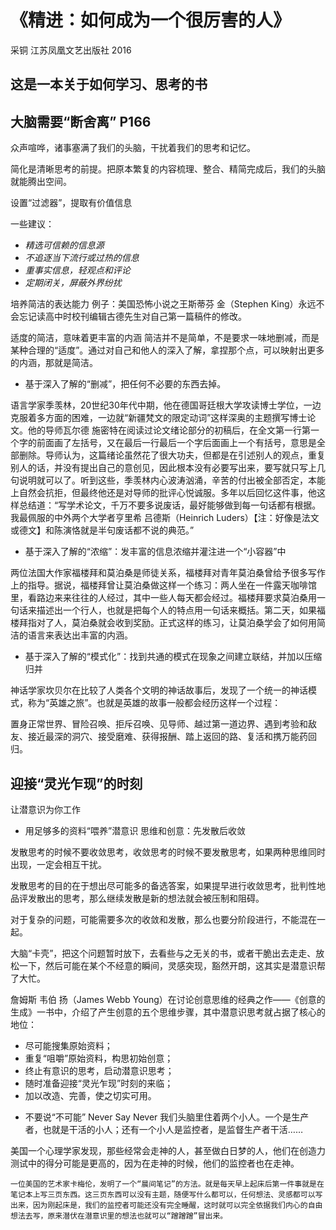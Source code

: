 《精进：如何成为一个很厉害的人》 
=========================
采铜 江苏凤凰文艺出版社 2016

这是一本关于如何学习、思考的书
-------------------------




大脑需要“断舍离” P166
---------------------
众声喧哗，诸事塞满了我们的头脑，干扰着我们的思考和记忆。

简化是清晰思考的前提。把原本繁复的内容梳理、整合、精简完成后，我们的头脑就能腾出空间。

设置“过滤器”，提取有价值信息

一些建议：
* *精选可信赖的信息源*
* *不追逐当下流行或过热的信息*
* *重事实信息，轻观点和评论*
* *定期闭关，屏蔽外界纷扰*


培养简洁的表达能力
例子：美国恐怖小说之王斯蒂芬 金（Stephen King）永远不会忘记读高中时校刊编辑古德先生对自己第一篇稿件的修改。


适度的简洁，意味着更丰富的内涵
	简洁并不是简单，不是要求一味地删减，而是某种合理的“适度”。通过对自己和他人的深入了解，拿捏那个点，可以映射出更多的内涵，那就是简洁。


* 基于深入了解的“删减”，把任何不必要的东西去掉。

语言学家季羡林，20世纪30年代中期，他在德国哥廷根大学攻读博士学位，一边克服着多方面的困难，一边就“新疆梵文的限定动词”这样深奥的主题撰写博士论文。他的导师瓦尔德 施密特在阅读过论文绪论部分的初稿后，在全文第一行第一个字的前面画了左括号，又在最后一行最后一个字后面画上一个有括号，意思是全部删除。导师认为，这篇绪论虽然花了很大功夫，但都是在引述别人的观点，重复别人的话，并没有提出自己的意创见，因此根本没有必要写出来，要写就只写上几句说明就可以了。听到这些，季羡林内心波涛汹涌，辛苦的付出被全部否定，本能上自然会抗拒，但最终他还是对导师的批评心悦诚服。多年以后回忆这件事，他这样总结道：“写学术论文，千万不要多说废话，最好能够做到每一句话都有根据。我最佩服的中外两个大学者亨里希 吕德斯（Heinrich Luders）【注：好像是法文或德文】和陈演恪就是半句废话都不说的典范。”

* 基于深入了解的“浓缩”：发丰富的信息浓缩并灌注进一个“小容器”中

两位法国大作家福楼拜和莫泊桑是师徒关系，福楼拜对青年莫泊桑曾给予很多写作上的指导。据说，福楼拜曾让莫泊桑做这样一个练习：两人坐在一件露天咖啡馆里，看路边来来往往的人经过，其中一些人每天都会经过。福楼拜要求莫泊桑用一句话来描述出一个行人，也就是把每个人的特点用一句话来概括。第二天，如果福楼拜指对了人，莫泊桑就会收到奖励。正式这样的练习，让莫泊桑学会了如何用简洁的语言来表达出丰富的内涵。

* 基于深入了解的“模式化”：找到共通的模式在现象之间建立联结，并加以压缩归并

神话学家坎贝尔在比较了人类各个文明的神话故事后，发现了一个统一的神话模式，称为“英雄之旅”。也就是英雄的故事一般都会经历这样一个过程：

置身正常世界、冒险召唤、拒斥召唤、见导师、越过第一道边界、遇到考验和敌友、接近最深的洞穴、接受磨难、获得报酬、踏上返回的路、复活和携万能药回归。



迎接“灵光乍现”的时刻
------------------
让潜意识为你工作

* 用足够多的资料“喂养”潜意识
思维和创意：先发散后收敛

发散思考的时候不要收敛思考，收敛思考的时候不要发散思考，如果两种思维同时出现，一定会相互干扰。

发散思考的目的在于想出尽可能多的备选答案，如果提早进行收敛思考，批判性地品评发散出的思考，那么继续发散是新的想法就会被压制和阻碍。

对于复杂的问题，可能需要多次的收敛和发散，那么也要分阶段进行，不能混在一起。

大脑“卡壳”，把这个问题暂时放下，去看些与之无关的书，或者干脆出去走走、放松一下，然后可能在某个不经意的瞬间，灵感突现，豁然开朗，这其实是潜意识帮了大忙。

詹姆斯 韦伯 扬（James Webb Young）在讨论创意思维的经典之作——《创意的生成》一书中，介绍了产生创意的五个思维步骤，其中潜意识思考就占据了核心的地位：

- 尽可能搜集原始资料；
- 重复“咀嚼”原始资料，构思初始创意；
- 终止有意识的思考，启动潜意识思考；
- 随时准备迎接“灵光乍现”时刻的来临；
- 加以改造、完善，使之切实可用。

* 不要说“不可能” Never Say Never
我们头脑里住着两个小人。一个是生产者，也就是干活的小人；还有一个小人是监控者，是监督生产者干活……

美国一个心理学家发现，那些经常会走神的人，甚至做白日梦的人，他们在创造力测试中的得分可能是更高的，因为在走神的时候，他们的监控者也在走神。

	一位美国的艺术家卡梅伦，发明了一个“晨间笔记”的方法。就是每天早上起床后第一件事就是在笔记本上写三页东西。这三页东西可以没有主题，随便写什么都可以，任何想法、灵感都可以写出来，因为刚起床是，我们的监控者可能还没有完全睡醒，这时就可以完全依据我们内心的自由想法去写，原来潜伏在潜意识里的想法也就可以“蹭蹭蹭”冒出来。


